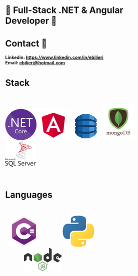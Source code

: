 # 👋 Full-Stack .NET & Angular Developer 👋

# Contact 💬
**Linkedin: https://www.linkedin.com/in/ebilieri**
<br>
**Email:    ebilieri@hotmail.com**

# Stack
<br>
<p align="left">
  <img src="https://github.com/ebilieri/ebilieri/blob/main/assets/NET_Core_Logo.svg" width="100" title=".Net Core">
  <img src="https://github.com/ebilieri/ebilieri/blob/main/assets/Angular.png" width="100" title="Angular">
  <img src="https://github.com/ebilieri/ebilieri/blob/main/assets/DynamoDB.png" width="100" title="DynamoDB">
  <img src="https://github.com/ebilieri/ebilieri/blob/main/assets/mongodb-logo.png" width="100" title="MongoDB">
  <img src="https://github.com/ebilieri/ebilieri/blob/main/assets/ms-sql-server.png" width="100" title="Microsoft SQL Server">
</p>
<br>

# Languages
<br>
<p align="left">
  <img src="https://github.com/ebilieri/ebilieri/blob/main/assets/c%23.png" width="100" title="C#" hspace="10">
  <img src="https://github.com/ebilieri/ebilieri/blob/main/assets/python.png" width="100" title="Python" hspace="60">
  <img src="https://github.com/ebilieri/ebilieri/blob/main/assets/node-js.png" width="120" title="Node JS" hspace="60">
</p>
<br>
<br>
<!--
**ebilieri/ebilieri** is a ✨ _special_ ✨ repository because its `README.md` (this file) appears on your GitHub profile.

Here are some ideas to get you started:

- 🔭 I’m currently working on ...
- 🌱 I’m currently learning ...
- 👯 I’m looking to collaborate on ...
- 🤔 I’m looking for help with ...
- 💬 Ask me about ...
- 📫 How to reach me: ...
- 😄 Pronouns: ...
- ⚡ Fun fact: ...
-->
